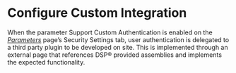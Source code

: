 # Configure Custom Integration

When the parameter Support Custom Authentication is enabled on the
*[Parameters](../Page_Desc/Parameters_All_TabsSysAdmin.htm)* page’s
Security Settings tab, user authentication is delegated to a third party
plugin to be developed on site. This is implemented through an external
page that references DSP® provided assemblies and implements the
expected functionality.

